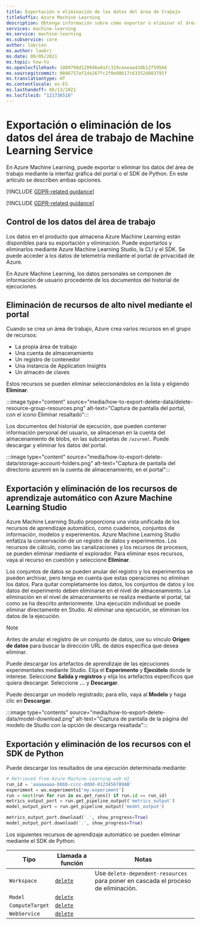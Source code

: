 ```yaml
---
title: Exportación o eliminación de los datos del área de trabajo
titleSuffix: Azure Machine Learning
description: Obtenga información sobre cómo exportar o eliminar el área de trabajo con Azure Machine Learning Studio, la CLI, el SDK y las API REST autenticadas.
services: machine-learning
ms.service: machine-learning
ms.subservice: core
author: lobrien
ms.author: laobri
ms.date: 08/05/2021
ms.topic: how-to
ms.openlocfilehash: 1889798d120946e0afc319ceeeaa43db12f59566
ms.sourcegitcommit: 0046757af1da267fc2f0e88617c633524883795f
ms.translationtype: HT
ms.contentlocale: es-ES
ms.lasthandoff: 08/13/2021
ms.locfileid: "121736516"
---
```

# <a name="export-or-delete-your-machine-learning-service-workspace-data"></a>Exportación o eliminación de los datos del área de trabajo de Machine Learning Service

En Azure Machine Learning, puede exportar o eliminar los datos del área de trabajo mediante la interfaz gráfica del portal o el SDK de Python. En este artículo se describen ambas opciones.

[!INCLUDE [GDPR-related guidance](../../includes/gdpr-dsr-and-stp-note.md)]

[!INCLUDE [GDPR-related guidance](../../includes/gdpr-intro-sentence.md)]

## <a name="control-your-workspace-data"></a>Control de los datos del área de trabajo

Los datos en el producto que almacena Azure Machine Learning están disponibles para su exportación y eliminación. Puede exportarlos y eliminarlos mediante Azure Machine Learning Studio, la CLI y el SDK. Se puede acceder a los datos de telemetría mediante el portal de privacidad de Azure. 

En Azure Machine Learning, los datos personales se componen de información de usuario procedente de los documentos del historial de ejecuciones. 

## <a name="delete-high-level-resources-using-the-portal"></a>Eliminación de recursos de alto nivel mediante el portal

Cuando se crea un área de trabajo, Azure crea varios recursos en el grupo de recursos:

- La propia área de trabajo
- Una cuenta de almacenamiento
- Un registro de contenedor
- Una instancia de Application Insights
- Un almacén de claves

Estos recursos se pueden eliminar seleccionándolos en la lista y eligiendo **Eliminar**. 

:::image type="content" source="media/how-to-export-delete-data/delete-resource-group-resources.png" alt-text="Captura de pantalla del portal, con el icono Eliminar resaltado":::

Los documentos del historial de ejecución, que pueden contener información personal del usuario, se almacenan en la cuenta del almacenamiento de blobs, en las subcarpetas de `/azureml`. Puede descargar y eliminar los datos del portal.

:::image type="content" source="media/how-to-export-delete-data/storage-account-folders.png" alt-text="Captura de pantalla del directorio azureml en la cuenta de almacenamiento, en el portal":::

## <a name="export-and-delete-machine-learning-resources-using-azure-machine-learning-studio"></a>Exportación y eliminación de los recursos de aprendizaje automático con Azure Machine Learning Studio

Azure Machine Learning Studio proporciona una vista unificada de los recursos de aprendizaje automático, como cuadernos, conjuntos de información, modelos y experimentos. Azure Machine Learning Studio enfatiza la conservación de un registro de datos y experimentos. Los recursos de cálculo, como las canalizaciones y los recursos de procesos, se pueden eliminar mediante el explorador. Para eliminar esos recursos, vaya al recurso en cuestión y seleccione **Eliminar**. 

Los conjuntos de datos se pueden anular del registro y los experimentos se pueden archivar, pero tenga en cuenta que estas operaciones no eliminan los datos. Para quitar completamente los datos, los conjuntos de datos y los datos del experimento deben eliminarse en el nivel de almacenamiento. La eliminación en el nivel de almacenamiento se realiza mediante el portal, tal como se ha descrito anteriormente. Una ejecución individual se puede eliminar directamente en Studio. Al eliminar una ejecución, se eliminan los datos de la ejecución. 

> [!NOTE]
> Antes de anular el registro de un conjunto de datos, use su vínculo **Origen de datos** para buscar la dirección URL de datos específica que desea eliminar. 

Puede descargar los artefactos de aprendizaje de las ejecuciones experimentales mediante Studio. Elija el **Experimento** y **Ejecútelo** donde le interese. Seleccione **Salida y registros** y elija los artefactos específicos que quiera descargar. Seleccione **...** y **Descargar**.

Puede descargar un modelo registrado; para ello, vaya al **Modelo** y haga clic en **Descargar**. 

:::image type="contents" source="media/how-to-export-delete-data/model-download.png" alt-text="Captura de pantalla de la página del modelo de Studio con la opción de descarga resaltada":::

## <a name="export-and-delete-resources-using-the-python-sdk"></a>Exportación y eliminación de los recursos con el SDK de Python

Puede descargar los resultados de una ejecución determinada mediante: 

```python
# Retrieved from Azure Machine Learning web UI
run_id = 'aaaaaaaa-bbbb-cccc-dddd-0123456789AB'
experiment = ws.experiments['my-experiment']
run = next(run for run in ex.get_runs() if run.id == run_id)
metrics_output_port = run.get_pipeline_output('metrics_output')
model_output_port = run.get_pipeline_output('model_output')

metrics_output_port.download('.', show_progress=True)
model_output_port.download('.', show_progress=True)
```

Los siguientes recursos de aprendizaje automático se pueden eliminar mediante el SDK de Python: 

| Tipo | Llamada a función | Notas | 
| --- | --- | --- |
| `Workspace` | [`delete`](/python/api/azureml-core/azureml.core.workspace.workspace#delete-delete-dependent-resources-false--no-wait-false-) | Use `delete-dependent-resources` para poner en cascada el proceso de eliminación. |
| `Model` | [`delete`](/python/api/azureml-core/azureml.core.model%28class%29#delete--) | | 
| `ComputeTarget` | [`delete`](/python/api/azureml-core/azureml.core.computetarget#delete--) | |
| `WebService` | [`delete`](/python/api/azureml-core/azureml.core.webservice%28class%29) | |